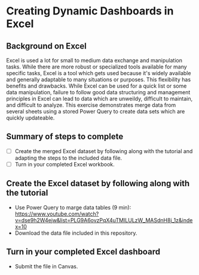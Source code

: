 # Creating Dynamic Dashboards in Excel

## Background on Excel

Excel is used a lot for small to medium data exchange and manipulation tasks. While there are more robust or specialized tools available for many specific tasks, Excel is a tool which gets used because it's widely available and generally adaptable to many situations or purposes. This flexibility has benefits and drawbacks. While Excel can be used for a quick list or some data manipulation, failure to follow good data structuring and management principles in Excel can lead to data which are unweildy, difficult to maintain, and difficult to analyze. This exercise demonstrates merge data from several sheets using a stored Power Query to create data sets which are quickly updateable.

## Summary of steps to complete

- [ ] Create the merged Excel dataset by following along with the tutorial and adapting the steps to the included data file. 
- [ ] Turn in your completed Excel workbook.

## Create the Excel dataset by following along with the tutorial

* Use Power Query to marge data tables (9 min): https://www.youtube.com/watch?v=dse9h2W4ejw&list=PLG9A6ovzPqX4uTMILULzW_MASdnH8j_1z&index=10
* Download the data file included in this repository.

## Turn in your completed Excel dashboard

* Submit the file in Canvas.
